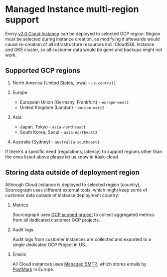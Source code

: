 # Managed Instance multi-region support

Every [v2.0 Cloud Instance](../v2.0/index.md) can be deployed to selected GCP region.
Region must be selected during instance creation, as modifying it aftewards would cause re-creation of all infrastructure resources incl. CloudSQL instance and GKE cluster, so all customer data would be gone and backups might not work.

## Supported GCP regions

1. North America (United States, Iowa) - `us-central1`

1. Europe

   - European Union (Germany, Frankfurt) - `europe-west3`
   - United Kingdom (London) - `europe-west2`

1. Asia

   - Japan, Tokyo - `asia-northeast1`
   - South Korea, Seoul - `asia-northeast3`

1. Australia (Sydney) - `australia-southeast1`

If there's a specific need (regulations, latency) to support regions other than the ones listed above please let us know in #ask-cloud.

## Storing data outside of deployment region

Although Cloud Instance is deployed to selected region (country), Sourcegraph uses different external tools, which might keep some of customer data outside of instance deployment country:

1. Metrics

   Sourcegraph uses [GCP scoped project](https://cloud.google.com/monitoring/settings) to collect aggregated metrics from all dedicated customer GCP projects.

1. Audit logs

   Audit logs from customer instances are collected and exported to a single dedicated GCP Project in US.

1. Emails

   All Cloud instances uses [Managed SMTP](../managed-smtp/index.md), which stores emails by [PostMark](https://postmarkapp.com/support/article/917-is-postmark-secure-and-redundant) in Europe.
